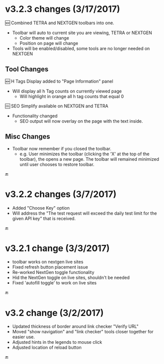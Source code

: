 # v3.2.3 changes (3/17/2017)
:new: Combined TETRA and NEXTGEN toolbars into one.<br>
  * Toolbar will auto to current site you are viewing, TETRA or NEXTGEN<br>
    * Color theme will change<br>
    * Position on page will change<br>
* Tools will be enabled/disabled, some tools are no longer needed on NEXTGEN
## Tool Changes
:new: H Tags Display added to "Page Information" panel<br>
  * Will display all h Tag counts on currently viewed page<br>
    * Will highlight in orange all h tag counts that equal 0<br>
    
:cool: SEO Simplify available on NEXTGEN and TETRA
  * Functionality changed
    * SEO output will now overlay on the page with the text inside.
## Misc Changes
* Toolbar now remember if you closed the toolbar.
  * e.g. User minimizes the toolbar (clicking the 'X' at the top of the toolbar), the opens a new page.  The toolbar will remained minimized until user chooses to restore toolbar.
  
:end:

# v3.2.2 changes (3/7/2017)
- Added "Choose Key" option
- Will address the "The test request will exceed the daily test limit for the given API key" that is received.

:end:

# v3.2.1 change (3/3/2017)
- toolbar works on nextgen live sites
- Fixed refresh button placement issue
- Re-worked NextGen toggle functionality
- Hid the NextGen toggle on live sites, shouldn't be needed
- Fixed 'autofill toggle' to work on live sites

:end:

# v3.2 change (3/2/2017)
- Updated thickness of border around link checker "Verify URL"
- Moved "show navigation" and "link checker" tools closer together for easier use.
- Adjusted hints in the legends to mouse click
- Adjusted location of reload button

:end:
